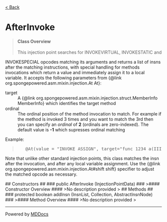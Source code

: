 [< Back](../README.md)
# AfterInvoke #
>#### Class Overview ####
><p>This injection point searches for INVOKEVIRTUAL, INVOKESTATIC and
 INVOKESPECIAL opcodes matching its arguments and returns a list of insns
 after the matching instructions, with special handling for methods
 invocations which return a value and immediately assign it to a local
 variable. It accepts the following parameters from
 {@link org.spongepowered.asm.mixin.injection.At At}:</p>
 
 <dl>
   <dt>target</dt>
   <dd>A
   {@link org.spongepowered.asm.mixin.injection.struct.MemberInfo MemberInfo}
   which identifies the target method</dd>
   <dt>ordinal</dt>
   <dd>The ordinal position of the method invocation to match. For example if
   the method is invoked 3 times and you want to match the 3rd then you can
   specify an <em>ordinal</em> of <b>2</b> (ordinals are zero-indexed). The
   default value is <b>-1</b> which supresses ordinal matching</dd>
 </dl>
 
 <p>Example:</p>
 <blockquote><pre>
   &#064;At(value = "INVOKE_ASSIGN", target="func_1234_a(III)J")</pre>
 </blockquote> 
 
 <p>Note that unlike other standard injection points, this class matches the
 insn after the invocation, and after any local variable assignment. Use the
 {@link org.spongepowered.asm.mixin.injection.At#shift shift} specifier to
 adjust the matched opcode as necessary.</p>
## Constructors ##
### public AfterInvoke (InjectionPointData) ###
>#### Constructor Overview ####
>No description provided
>
## Methods ##
### protected boolean addInsn (InsnList, Collection, AbstractInsnNode) ###
>#### Method Overview ####
>No description provided
>

---
Powered by [MDDocs](https://github.com/VRCube/MDDocs)